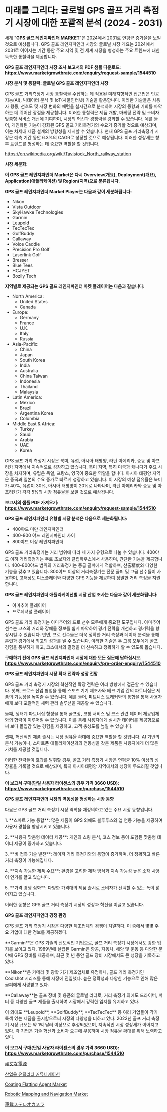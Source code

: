 <p><h1>미래를 그리다: 글로벌 GPS 골프 거리 측정기 시장에 대한 포괄적 분석 (2024 - 2031)</h1></p><p>세계 "<strong><a href="https://www.marketgrowthrate.com/global-gps-golf-rangefinders-market-r1544510">GPS 골프 레인지파인더 MARKET</a></strong>"은 2024에서 2031로 연평균 증가율을 보일 것으로 예상됩니다. GPS 골프 레인지파인더 시장의 글로벌 시장 개요는 2024에서 2031로 이어지는 기간 동안 주요 지역 및 전 세계 시장을 형성하는 주요 트렌드에 대한 독특한 통찰력을 제공합니다.</p>
<p><strong>GPS 골프 레인지파인더 시장 조사 보고서의 PDF 샘플 다운로드: <a href="https://www.marketgrowthrate.com/enquiry/request-sample/1544510">https://www.marketgrowthrate.com/enquiry/request-sample/1544510</a></strong></p>
<p><strong>시장 분석 및 통찰력: 글로벌 GPS 골프 레인지파인더 시장</strong></p>
<p><p>GPS 골프 거리측정기 시장 통찰력을 수집하는 데 적용된 미래지향적인 접근법은 인공지능(AI), 빅데이터 분석 및 IoT(사물인터넷) 기술을 활용합니다. 이러한 기술들은 사용자 행동, 선호도 및 시장 변화의 패턴을 실시간으로 분석하여 시장의 동향과 기회를 파악하는 데 뛰어난 장점을 제공합니다. 이러한 통찰력은 제품 개발, 마케팅 전략 및 소비자 맞춤형 서비스 개선에 기여하며, 시장의 혁신과 경쟁력을 강화할 수 있습니다. 예를 들어, 개인화된 기능이 강화된 GPS 골프 거리측정기의 수요가 증가할 것으로 예상되며, 이는 차세대 제품 설계의 방향성을 제시할 수 있습니다. 현재 GPS 골프 거리측정기 시장은 예측 기간 동안 6.3%의 CAGR로 성장할 것으로 예상됩니다. 이러한 성장세는 향후 트렌드를 형성하는 데 중요한 역할을 할 것입니다.</p></p>
<p><a href="%7CAUTHORITHY_DOMAIN_URL%7C">https://en.wikipedia.org/wiki/Tavistock_North_railway_station</a></p>
<p><strong>시장 세분화:</strong></p>
<p><strong>이 GPS 골프 레인지파인더 Market은 다시 Overview(개요), Deployment(개요), Application(애플리케이션) 및 Region(지역)으로 분류됩니다.</strong></p>
<p><strong>GPS 골프 레인지파인더 Market Player는 다음과 같이 세분화됩니다:</strong></p>
<p><ul><li>Nikon</li><li>Vista Outdoor</li><li>SkyHawke Technologies</li><li>Garmin</li><li>Leupold</li><li>TecTecTec</li><li>GolfBuddy</li><li>Callaway</li><li>Voice Caddie</li><li>Precision Pro Golf</li><li>Laserlink Golf</li><li>Bresser</li><li>Blue Tees</li><li>HCJYET</li><li>Bozily Tech</li></ul></p>
<p><strong>지역별로 제공되는 GPS 골프 레인지파인더 마켓 플레이어는 다음과 같습니다:</strong></p>
<p><ul>
    <li>
        North America:
        <ul>
            <li>United States</li>
            <li>Canada</li>
        </ul>
    </li>
    <li>
        Europe:
        <ul>
            <li>Germany</li>
            <li>France</li>
            <li>U.K.</li>
            <li>Italy</li>
            <li>Russia</li>
        </ul>
    </li>
    <li>
        Asia-Pacific:
        <ul>
            <li>China</li>
            <li>Japan</li>
            <li>South Korea</li>
            <li>India</li>
            <li>Australia</li>
            <li>China Taiwan</li>
            <li>Indonesia</li>
            <li>Thailand</li>
            <li>Malaysia</li>
        </ul>
    </li>
    <li>
        Latin America:
        <ul>
            <li>Mexico</li>
            <li>Brazil</li>
            <li>Argentina Korea</li>
            <li>Colombia</li>
        </ul>
    </li>
    <li>
        Middle East & Africa:
        <ul>
            <li>Turkey</li>
            <li>Saudi</li>
            <li>Arabia</li>
            <li>UAE</li>
            <li>Korea</li>
        </ul>
    </li>
    </ul></p>
<p><p>GPS 골프 거리 측정기 시장은 북미, 유럽, 아시아 태평양, 라틴 아메리카, 중동 및 아프리카 지역에서 지속적으로 성장하고 있습니다. 북미 지역, 특히 미국과 캐나다가 주요 시장을 차지하며, 유럽은 독일, 프랑스, 영국이 중요한 역할을 합니다. 아시아 태평양 지역은 중국과 일본의 수요 증가로 빠르게 성장하고 있습니다. 이 시장의 예상 점유율은 북미가 40%, 유럽이 30%, 아시아 태평양이 20%로 나타나며, 라틴 아메리카와 중동 및 아프리카가 각각 5%의 시장 점유율을 보일 것으로 예상됩니다.</p></p>
<p><strong>보고서의 샘플 PDF 가져오기: <a href="https://www.marketgrowthrate.com/enquiry/request-sample/1544510">https://www.marketgrowthrate.com/enquiry/request-sample/1544510</a></strong></p>
<p><strong>GPS 골프 레인지파인더 유형별 시장 분석은 다음으로 세분화됩니다:</strong></p>
<p><ul><li>400야드 미만 레인지파인더</li><li>400-800 야드 레인지파인더 사이</li><li>800야드 이상 레인지파인더</li></ul></p>
<p><p>GPS 골프 거리측정기는 거리 범위에 따라 세 가지 유형으로 나눌 수 있습니다. 400야드 이하 거리측정기는 주로 초보자와 클럽하우스에서 사용하며, 간단한 기능을 제공합니다. 400-800야드 범위의 거리측정기는 중급 골퍼에게 적합하며, 산출精度와 다양한 기능을 갖추고 있습니다. 800야드 이상의 거리측정기는 전문 골퍼 및 고급 선수들이 사용하며, 고해상도 디스플레이와 다양한 GPS 기능을 제공하여 정밀한 거리 측정을 지원합니다.</p></p>
<p><strong>GPS 골프 레인지파인더 애플리케이션별 시장 산업 조사는 다음과 같이 세분화됩니다:</strong></p>
<p><ul><li>아마추어 플레이어</li><li>프로페셔널 플레이어</li></ul></p>
<p><p>GPS 골프 거리 측정기는 아마추어와 프로 선수 모두에게 중요한 도구입니다. 아마추어 선수는 코스의 거리와 장애물 정보를 쉽게 파악하여 경기 전략을 개선하고 경기력을 향상시킬 수 있습니다. 반면, 프로 선수들은 더욱 정확한 거리 측정과 데이터 분석을 통해 훈련과 경기에서 최고의 성과를 낼 수 있습니다. 이러한 기술은 두 그룹 모두에게 골프 경험을 풍부하게 하고, 코스에서의 결정을 더 신속하고 정확하게 할 수 있도록 돕습니다.</p></p>
<p><strong>구매하기 전에 GPS 골프 레인지파인더 시장에 대한 모든 질문에 답하십시오. <a href="https://www.marketgrowthrate.com/enquiry/pre-order-enquiry/1544510">https://www.marketgrowthrate.com/enquiry/pre-order-enquiry/1544510</a></strong></p>
<p><strong>GPS 골프 레인지파인더 시장 확대 전략과 성장 전망</strong></p>
<p><p>GPS 골프 거리 측정기 시장의 혁신적인 확장 전략은 여러 방향에서 접근할 수 있습니다. 첫째, 크로스 산업 협업을 통해 스포츠 기기 제조사와 테크 기업 간의 파트너십은 제품의 기능성을 높여줄 수 있습니다. 예를 들어, 피트니스 트래커와의 통합을 통해 사용자에게 보다 포괄적인 체력 관리 솔루션을 제공할 수 있습니다.</p><p>둘째, 생태계 파트너십 형성을 통해 골프장, 코칭 서비스 및 코스 관련 데이터 제공업체와의 협력이 이루어질 수 있습니다. 이를 통해 사용자에게 실시간 데이터를 제공함으로써 보다 몰입감 있는 경험을 제공하고, 고객 충성도를 높일 수 있습니다.</p><p>셋째, 혁신적인 제품 출시는 시장 점유율 확대에 중요한 역할을 할 것입니다. AI 기반의 분석 기능이나, 스마트폰 애플리케이션과의 연동성을 갖춘 제품은 사용자에게 더 많은 가치를 제공할 것입니다.</p><p>이러한 전략들이 효과를 발휘할 경우, 골프 거리 측정기 시장은 연평균 10% 이상의 성장률을 기록할 것으로 예상되며, 특히 아시아태평양 지역에서의 성장이 두드러질 것입니다.</p></p>
<p><strong>이 보고서 구매(단일 사용자 라이센스의 경우 가격 3660 USD): <a href="https://www.marketgrowthrate.com/purchase/1544510">https://www.marketgrowthrate.com/purchase/1544510</a></strong></p>
<p><strong>GPS 골프 레인지파인더 시장의 역동성을 형성하는 시장 동향</strong></p>
<p><p>다음은 GPS 골프 거리 측정기 시장 역학을 재정의하고 있는 주요 시장 동향입니다.</p><p>1. **스마트 기능 통합**: 많은 제품이 GPS 외에도 블루투스와 앱 연동 기능을 제공하여 사용자 경험을 향상시키고 있습니다.</p><p>2. **사용자 맞춤형 데이터 제공**: 개인의 스윙 분석, 코스 정보 등이 포함된 맞춤형 데이터 제공이 증가하고 있습니다.</p><p>3. **비 접촉 기술 발전**: 레이저 거리 측정기와의 통합이 증가하며, 더 정확하고 빠른 거리 측정이 가능해집니다.</p><p>4. **지속 가능한 제품 수요**: 환경을 고려한 제작 방식과 지속 가능성 높은 소재 사용이 인기를 끌고 있습니다.</p><p>5. **가격 경쟁 심화**: 다양한 가격대의 제품 출시로 소비자가 선택할 수 있는 폭이 넓어지고 있습니다.</p><p>이러한 동향은 GPS 골프 거리 측정기 시장의 성장과 혁신을 이끌고 있습니다.</p></p>
<p><strong>GPS 골프 레인지파인더 경쟁 환경</strong></p>
<p><p>GPS 골프 거리 측정기 시장은 다양한 제조업체의 경쟁이 치열하다. 이 중에서 몇몇 주요 기업에 대한 정보를 제공하겠다.</p><p>**Garmin**은 GPS 기술의 선도적인 기업으로, 골프 거리 측정기 시장에서도 강한 입지를 보이고 있다. 1989년에 설립된 Garmin은 항공, 자동차, 해양 및 운동 등 다양한 분야에 GPS 장비를 제공하며, 최근 몇 년 동안 골프 장비 시장에서도 큰 성장을 기록하고 있다.</p><p>**Nikon**은 카메라 및 광학 기기 제조업체로 유명하나, 골프 거리 측정기인 Coolshot 시리즈를 통해 시장에 진입했다. 높은 정확성과 다양한 기능으로 인해 많은 골퍼에게 사랑받고 있다.</p><p>**Callaway**는 골프 장비 및 용품의 글로벌 리더로, 거리 측정기 외에도 드라이버, 퍼터 등 다양한 골프 제품을 출시하여 시장에서 강력한 입지를 유지하고 있다. </p><p>이 외에도 **Leupold**, **GolfBuddy**, **TecTecTec** 등 여러 기업들이 각기 특색 있는 제품을 출시함으로써 시장의 다양성을 더하고 있다. 2022년 골프 거리 측정기 시장 규모는 약 1억 달러 이상으로 추정되었으며, 지속적인 시장 성장세가 이어지고 있다. 각 기업은 기술 혁신과 소비자 요구에 부응하며 시장 점유율 확대를 위해 노력하고 있다.</p></p>
<p><strong>이 보고서 구매(단일 사용자 라이센스의 경우 가격 3660 USD): <a href="https://www.marketgrowthrate.com/purchase/1544510">https://www.marketgrowthrate.com/purchase/1544510</a></strong></p>
<p><p><a href="https://medium.com/@melbaisey7r52/%E3%83%A9%E3%82%AE%E3%83%83%E3%83%89%E9%9B%BB%E6%BA%90%E5%B8%82%E5%A0%B4%E3%81%AE%E6%88%A6%E7%95%A5%E7%9A%84%E3%82%A4%E3%83%B3%E3%82%B5%E3%82%A4%E3%83%88-%E3%83%A9%E3%82%AE%E3%83%83%E3%83%89%E9%9B%BB%E6%BA%90%E6%A5%AD%E7%95%8C%E3%81%AB%E3%81%8A%E3%81%91%E3%82%8B%E8%A3%BD%E5%93%81%E3%81%AE%E9%80%B2%E5%8C%96%E3%81%A8%E5%B8%82%E5%A0%B4%E3%82%BB%E3%82%B0%E3%83%A1%E3%83%B3%E3%83%86%E3%83%BC%E3%82%B7%E3%83%A7%E3%83%B3-22287f1edbfa?postPublishedType=repub">頑丈な電源</a></p><p><a href="https://medium.com/@luzhills1972/2024%EB%85%84%EB%B6%80%ED%84%B0-2031%EB%85%84%EA%B9%8C%EC%A7%80%EC%9D%98-%EC%82%B0%EC%97%85-%EC%9C%A0%ED%8B%B8%EB%A6%AC%ED%8B%B0-%ED%86%B5%EC%8B%A0-%EC%8B%9C%EC%9E%A5-%EC%A0%90%EC%9C%A0%EC%9C%A8-%EB%B0%8F-%EA%B2%BD%EC%9F%81-%ED%99%98%EA%B2%BD%EC%97%90-%EB%8C%80%ED%95%9C-%ED%86%B5%EC%B0%B0%EB%A0%A5-937af7e6e233?postPublishedType=repub">산업용 유틸리티 커뮤니케이션</a></p><p><a href="https://issuu.com/reportprime-2/docs/coating-flatting-agent-market-size-_48218f537a3d8d">Coating Flatting Agent Market</a></p><p><a href="https://github.com/abbislposival/Market-Research-Report-List-1/blob/main/robotic-mapping-and-navigation-market.md">Robotic Mapping and Navigation Market</a></p><p><a href="https://medium.com/@erlenegcfeenan/%E6%96%B0%E8%88%88%E5%B8%82%E5%A0%B4%E3%81%AE%E3%83%88%E3%83%AC%E3%83%B3%E3%83%89%E3%81%A8%E8%87%AA%E5%8B%95%E8%BB%8A%E3%82%B9%E3%83%86%E3%83%AC%E3%82%AA%E3%82%AB%E3%83%A1%E3%83%A9%E5%B8%82%E5%A0%B4%E3%81%AE%E5%9C%B0%E5%9F%9F%E5%88%86%E6%9E%90-2024%E5%B9%B4%E3%81%8B%E3%82%892031%E5%B9%B4%E3%81%AE%E4%BA%88%E6%B8%AC-91dd948e58be">車載ステレオカメラ</a></p></p>
